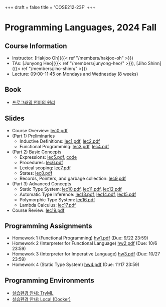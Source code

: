 +++
draft = false
title = 'COSE212-23F'
+++

# Programming Languages, 2024 Fall

## Course Information

- Instructor: [Hakjoo Oh]({{< ref "/members/hakjoo-oh" >}})
- TAs: [Junyong Heo]({{< ref "/members/junyong-heo/" >}}), [Jiho Shinn]({{< ref "/members/jiho-shinn/" >}})
- Lecture: 09:00-11:45 on Mondays and Wednesday (8 weeks)

## Book

- [프로그래밍 언어의 원리](./pl-book.pdf)

## Slides

- Course Overview: [lec0.pdf](./slides/lec0.pdf)
- (Part 1) Preliminaries
    - Inductive Definitions: [lec1.pdf](./slides/lec1.pdf), [lec2.pdf](./slides/lec2.pdf)
    - Functional Programming: [lec3.pdf](./slides/lec3.pdf), [lec4.pdf](./slides/lec4.pdf)
- (Part 2) Basic Concepts
    - Expressions: [lec5.pdf](./slides/lec5.pdf), [code](./slides/let.ml)
    - Procedures: [lec6.pdf](./slides/lec6.pdf)
    - Lexical scoping: [lec7.pdf](./slides/lec7.pdf)
    - States: [lec8.pdf](./slides/lec8.pdf)
    - Records, Pointers, and garbage collection: [lec9.pdf](./slides/lec9.pdf)
- (Part 3) Advanced Concepts
    - Static Type System: [lec10.pdf](./slides/lec10.pdf), [lec11.pdf](./slides/lec11.pdf), [lec12.pdf](./slides/lec12.pdf)
    - Automatic Type Inference: [lec13.pdf](./slides/lec13.pdf), [lec14.pdf](./slides/lec14.pdf), [lec15.pdf](./slides/lec15.pdf)
    - Polymorphic Type System: [lec16.pdf](./slides/lec16.pdf)
    - Lambda Calculus: [lec17.pdf](./slides/lec17.pdf)
- Course Review: [lec19.pdf](./slides/lec19.pdf)

## Programming Assignments
- Homework 1 (Functional Programming) [hw1.pdf](./hw/hw1.pdf) (Due: 9/22 23:59)
- Homework 2 (Interpreter for Functional Language) [hw2.pdf](./hw/hw2.pdf) (Due: 10/6 23:59)
- Homework 3 (Interpreter for Imperative Language) [hw3.pdf](./hw/hw3.pdf) (Due: 10/27 23:59)
- Homework 4 (Static Type System) [hw4.pdf](./hw/hw4.pdf) (Due: 11/17 23:59)

## Programming Environments
- [실습환경 안내: TryML](./howtotryml.pdf)
- [실습환경 안내: Local (Docker)](https://github.com/kupl-courses/COSE212-2024fall)


